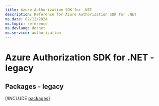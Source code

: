 ```yaml
---
title: Azure Authorization SDK for .NET
description: Reference for Azure Authorization SDK for .NET
ms.date: 02/12/2024
ms.topic: reference
ms.devlang: dotnet
ms.service: authorization
---
```

# Azure Authorization SDK for .NET - legacy
## Packages - legacy
[!INCLUDE [packages](authorization-index.md)]